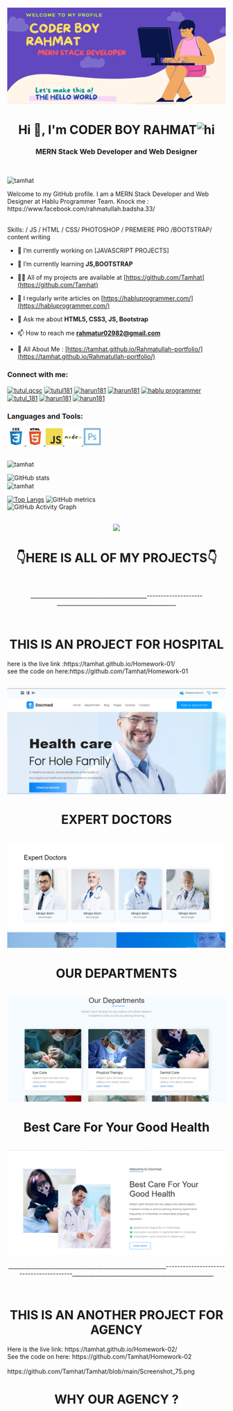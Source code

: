 
<img src="https://github.com/Tamhat/Tamhat/blob/main/Screenshot_69.png"><br>
<h1 align="center">Hi 👋, I'm CODER BOY RAHMAT<img src="https://user-images.githubusercontent.com/1303154/88677602-1635ba80-d120-11ea-84d8-d263ba5fc3c0.gif" width="28px" alt="hi"></h1><h3 align="center">MERN Stack Web Developer and Web Designer </h3><br>
<p align="left"><img src="https://komarev.com/ghpvc/?username=Tamhat&label=Profile%20views&color=0e75b6&style=flat" alt="tamhat" /></p>
<p>Welcome to my GitHub profile. I am a MERN Stack Developer and Web Designer at Hablu Programmer Team. Knock me : https://www.facebook.com/rahmatullah.badsha.33/</p><br>
Skills: / JS / HTML / CSS/ PHOTOSHOP / PREMIERE PRO /BOOTSTRAP/ content writing<br>

- 🔭 I’m currently working on [JAVASCRIPT PROJECTS]

- 🌱 I’m currently learning **JS,BOOTSTRAP**

- 👨‍💻 All of my projects are available at [https://github.com/Tamhat](https://github.com/Tamhat)

- 📝 I regularly write articles on [https://habluprogrammer.com/](https://habluprogrammer.com/)

- 💬 Ask me about **HTML5, CSS3, JS, Bootstrap**

- 📫 How to reach me **rahmatur02982@gmail.com**

- 📄 All About Me : [https://tamhat.github.io/Rahmatullah-portfolio/](https://tamhat.github.io/Rahmatullah-portfolio/)<br>
<h3 align="left">Connect with me:</h3> <p align="left"> 
  <p align="left">
<a href="https://fb.com/rahmatullah.badsha.33/" target="blank"><img align="center" src="https://raw.githubusercontent.com/rahuldkjain/github-profile-readme-generator/master/src/images/icons/Social/facebook.svg" alt="tutul.qcsc" height="30" width="40" /></a>
<a href="https://twitter.com" target="blank"><img align="center" src="https://raw.githubusercontent.com/rahuldkjain/github-profile-readme-generator/master/src/images/icons/Social/twitter.svg" alt="tutul181" height="30" width="40" /></a>
<a href="https://linkedin.com/in/rahmat-ullah-7605221b7/" target="blank"><img align="center" src="https://raw.githubusercontent.com/rahuldkjain/github-profile-readme-generator/master/src/images/icons/Social/linked-in-alt.svg" alt="harun181" height="30" width="40" /></a>
<a href="https://codepen.io/tamhat" target="blank"><img align="center" src="https://raw.githubusercontent.com/rahuldkjain/github-profile-readme-generator/master/src/images/icons/Social/codepen.svg" alt="harun181" height="30" width="40" /></a>
<a href="https://www.youtube.com" target="blank"><img align="center" src="https://raw.githubusercontent.com/rahuldkjain/github-profile-readme-generator/master/src/images/icons/Social/youtube.svg" alt="hablu programmer" height="30" width="40" /></a>
<a href="https://instagram.com/badsharahmatullah" target="blank"><img align="center" src="https://raw.githubusercontent.com/rahuldkjain/github-profile-readme-generator/master/src/images/icons/Social/instagram.svg" alt="tutul_181" height="30" width="40" /></a>
<a href="https://dribbble.com/ulldvdah" target="blank"><img align="center" src="https://raw.githubusercontent.com/rahuldkjain/github-profile-readme-generator/master/src/images/icons/Social/dribbble.svg" alt="harun181" height="30" width="40" /></a>
<a href="https://www.behance.net/rahmatbadsha" target="blank"><img align="center" src="https://raw.githubusercontent.com/rahuldkjain/github-profile-readme-generator/master/src/images/icons/Social/behance.svg" alt="harun181" height="30" width="40" /></a>
</p>
 </p> <h3 align="left">Languages and Tools:</h3> <p align="left"> <a href="https://www.w3schools.com/css/" target="_blank"> <img src="https://raw.githubusercontent.com/devicons/devicon/master/icons/css3/css3-original-wordmark.svg" alt="css3" width="40" height="40"/> </a> <a href="https://www.w3.org/html/" target="_blank"> <img src="https://raw.githubusercontent.com/devicons/devicon/master/icons/html5/html5-original-wordmark.svg" alt="html5" width="40" height="40"/> </a> <a href="https://developer.mozilla.org/en-US/docs/Web/JavaScript" target="_blank"> <img src="https://raw.githubusercontent.com/devicons/devicon/master/icons/javascript/javascript-original.svg" alt="javascript" width="40" height="40"/> </a> <a href="https://nodejs.org" target="_blank"> <img src="https://raw.githubusercontent.com/devicons/devicon/master/icons/nodejs/nodejs-original-wordmark.svg" alt="nodejs" width="40" height="40"/> </a> <a href="https://www.photoshop.com/en" target="_blank"> <img src="https://raw.githubusercontent.com/devicons/devicon/master/icons/photoshop/photoshop-line.svg" alt="photoshop" width="40" height="40"/> </a> </p> <p><br>
  <img align="center" src="https://github-readme-stats.vercel.app/api/top-langs?username=tamhat&show_icons=true&locale=en&layout=compact" alt="tamhat" /></p> <p>
  
![GitHub stats](https://github-readme-stats.vercel.app/api?username=Tamhat&show_icons=true&count_private=true)  
  <img align="center" src="https://github-readme-streak-stats.herokuapp.com/?user=tamhat&" alt="tamhat" /></p>
[![Top Langs](https://github-readme-stats.vercel.app/api/top-langs/?username=Tamhat)](https://github.com/anuraghazra/github-readme-stats)
![GitHub metrics](https://metrics.lecoq.io/Tamhat)  <br>
![GitHub Activity Graph](https://activity-graph.herokuapp.com/graph?username=Tamhat)  <br><br>
<p align="center">
  <img src="https://github.com/thompsonemerson/thompsonemerson/raw/master/cover-thompson.png" />
</p>
<h1 align="center">👇HERE IS ALL OF MY PROJECTS👇</h1><br>
<p align="center">__________________________________________--------------------___________________________________________</p><br>
<h1 align="center">THIS IS AN PROJECT FOR HOSPITAL</h1 <br>
here is the live link :https://tamhat.github.io/Homework-01/ <br>
see the code on here:https://github.com/Tamhat/Homework-01<br><br>
  
<img src="https://github.com/Tamhat/Tamhat/blob/main/Screenshot_70.png"><br>
<h1 align="center">EXPERT DOCTORS</h1><br>
<img src="https://github.com/Tamhat/Tamhat/blob/main/Screenshot_71.png"><br>
  <h1 align="center">OUR DEPARTMENTS</h1><br>
<img src="https://github.com/Tamhat/Tamhat/blob/main/Screenshot_72.png"><br>
  <h1 align="center">Best Care For Your
Good Health</h1><br>
<img src="https://github.com/Tamhat/Tamhat/blob/main/Screenshot_73.png"><br>
<p align="center">_________________________________________________________----------------------------------------___________________________________________________</p><br>
<h1 align="center">THIS IS AN ANOTHER PROJECT FOR AGENCY</h1 <br>
Here is the live link: https://tamhat.github.io/Homework-02/ <br>
See the code on here: https://github.com/Tamhat/Homework-02<br><br>
https://github.com/Tamhat/Tamhat/blob/main/Screenshot_75.png
 <h1 align="center">WHY OUR AGENCY ?</h1><br>
